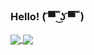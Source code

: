 ### Hello! ( ͡▀̿ ̿ ͜ʖ ͡▀̿ ̿ )
<a href="https://github.com/ZaRamen/github-readme-stats">
  <img align="center" src="https://github-readme-stats.vercel.app/api/pin/?username=ZaRamen&repo=github-readme-stats" />
</a>
<a href="https://github.com/ZaRamen/convoychat">
  <img align="center" src="https://github-readme-stats.vercel.app/api/pin/?username=ZaRamen&repo=convoychat" />
</a>
<!--
**ZaRamen/ZaRamen** is a ✨ _special_ ✨ repository because its `README.md` (this file) appears on your GitHub profile.

Here are some ideas to get you started:
-->
